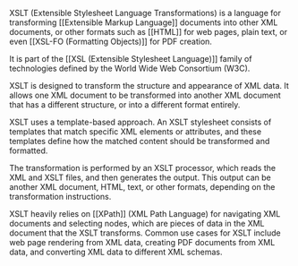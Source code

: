 XSLT (Extensible Stylesheet Language Transformations) is a language for transforming [[Extensible Markup Language]] documents into other XML documents, or other formats such as [[HTML]] for web pages, plain text, or even [[XSL-FO (Formatting Objects)]] for PDF creation.

It is part of the [[XSL (Extensible Stylesheet Language)]] family of technologies defined by the World Wide Web Consortium (W3C).

XSLT is designed to transform the structure and appearance of XML data. It allows one XML document to be transformed into another XML document that has a different structure, or into a different format entirely.

XSLT uses a template-based approach. An XSLT stylesheet consists of templates that match specific XML elements or attributes, and these templates define how the matched content should be transformed and formatted.

The transformation is performed by an XSLT processor, which reads the XML and XSLT files, and then generates the output. This output can be another XML document, HTML, text, or other formats, depending on the transformation instructions.

XSLT heavily relies on [[XPath]] (XML Path Language) for navigating XML documents and selecting nodes, which are pieces of data in the XML document that the XSLT transforms. Common use cases for XSLT include web page rendering from XML data, creating PDF documents from XML data, and converting XML data to different XML schemas.
